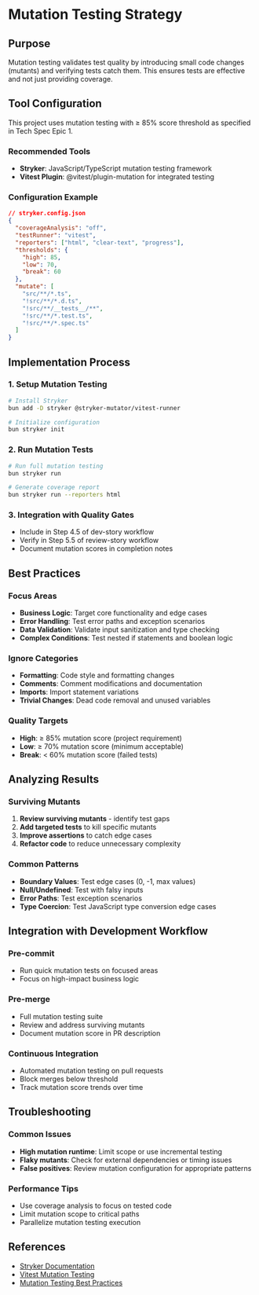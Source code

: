 # Mutation Testing Strategy

## Purpose
Mutation testing validates test quality by introducing small code changes (mutants) and verifying tests catch them. This ensures tests are effective and not just providing coverage.

## Tool Configuration
This project uses mutation testing with ≥ 85% score threshold as specified in Tech Spec Epic 1.

### Recommended Tools
- **Stryker**: JavaScript/TypeScript mutation testing framework
- **Vitest Plugin**: @vitest/plugin-mutation for integrated testing

### Configuration Example
```json
// stryker.config.json
{
  "coverageAnalysis": "off",
  "testRunner": "vitest",
  "reporters": ["html", "clear-text", "progress"],
  "thresholds": {
    "high": 85,
    "low": 70,
    "break": 60
  },
  "mutate": [
    "src/**/*.ts",
    "!src/**/*.d.ts",
    "!src/**/__tests__/**",
    "!src/**/*.test.ts",
    "!src/**/*.spec.ts"
  ]
}
```

## Implementation Process

### 1. Setup Mutation Testing
```bash
# Install Stryker
bun add -D stryker @stryker-mutator/vitest-runner

# Initialize configuration
bun stryker init
```

### 2. Run Mutation Tests
```bash
# Run full mutation testing
bun stryker run

# Generate coverage report
bun stryker run --reporters html
```

### 3. Integration with Quality Gates
- Include in Step 4.5 of dev-story workflow
- Verify in Step 5.5 of review-story workflow
- Document mutation scores in completion notes

## Best Practices

### Focus Areas
- **Business Logic**: Target core functionality and edge cases
- **Error Handling**: Test error paths and exception scenarios
- **Data Validation**: Validate input sanitization and type checking
- **Complex Conditions**: Test nested if statements and boolean logic

### Ignore Categories
- **Formatting**: Code style and formatting changes
- **Comments**: Comment modifications and documentation
- **Imports**: Import statement variations
- **Trivial Changes**: Dead code removal and unused variables

### Quality Targets
- **High**: ≥ 85% mutation score (project requirement)
- **Low**: ≥ 70% mutation score (minimum acceptable)
- **Break**: < 60% mutation score (failed tests)

## Analyzing Results

### Surviving Mutants
1. **Review surviving mutants** - identify test gaps
2. **Add targeted tests** to kill specific mutants
3. **Improve assertions** to catch edge cases
4. **Refactor code** to reduce unnecessary complexity

### Common Patterns
- **Boundary Values**: Test edge cases (0, -1, max values)
- **Null/Undefined**: Test with falsy inputs
- **Error Paths**: Test exception scenarios
- **Type Coercion**: Test JavaScript type conversion edge cases

## Integration with Development Workflow

### Pre-commit
- Run quick mutation tests on focused areas
- Focus on high-impact business logic

### Pre-merge
- Full mutation testing suite
- Review and address surviving mutants
- Document mutation score in PR description

### Continuous Integration
- Automated mutation testing on pull requests
- Block merges below threshold
- Track mutation score trends over time

## Troubleshooting

### Common Issues
- **High mutation runtime**: Limit scope or use incremental testing
- **Flaky mutants**: Check for external dependencies or timing issues
- **False positives**: Review mutation configuration for appropriate patterns

### Performance Tips
- Use coverage analysis to focus on tested code
- Limit mutation scope to critical paths
- Parallelize mutation testing execution

## References
- [Stryker Documentation](https://stryker-mutator.io/)
- [Vitest Mutation Testing](https://vitest.dev/guide/mutation-testing)
- [Mutation Testing Best Practices](https://stryker-mutator.io/docs/guides/mutation-testing-best-practices)